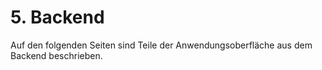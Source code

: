 # 5. Backend

Auf den folgenden Seiten sind Teile der Anwendungsoberfläche aus dem Backend beschrieben.

